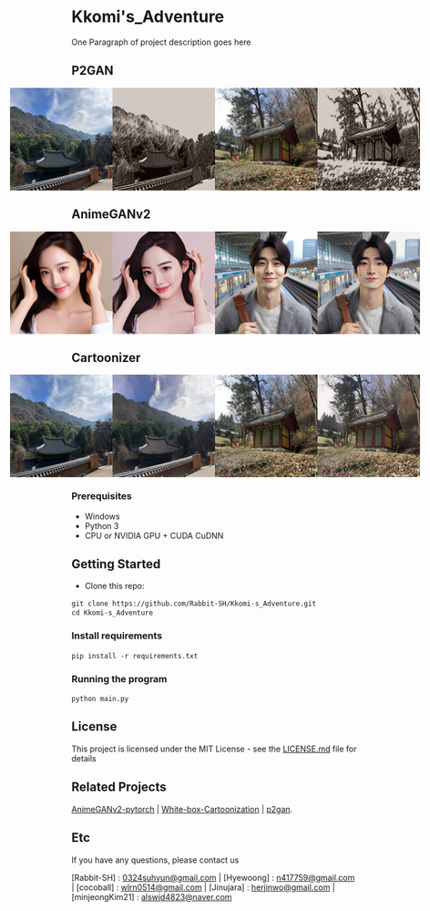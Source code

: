 # Kkomi's_Adventure

One Paragraph of project description goes here

## P2GAN
<div style="display: flex; justify-content: center;">
    <img src="images/P2GAN/example1_origin.jpg" alt="P2GAN_example1_origin" width="180" height="180" />
    <img src="images/P2GAN/example1.jpg" alt="P2GAN_example1" width="180" height="180" />
    <img src="images/P2GAN/example2_origin.jpg" alt="P2GAN_example2_origin" width="180" height="180" />
    <img src="images/P2GAN/example2.jpg" alt="P2GAN_example2"width="180" height="180" />
</div>

## AnimeGANv2
<div style="display: flex; justify-content: center;">
    <img src="images/AnimeGANv2/woman2_origin.jpg" alt="Animeganv2_woman2" width="180" height="180" />
    <img src="images/AnimeGANv2/woman2.jpg" alt="Animeganv2_woman2"width="180" height="180" />
    <img src="images/AnimeGANv2/man2_origin.jpg" alt="Animeganv2_man2" width="180" height="180" />
    <img src="images/AnimeGANv2/man2.jpg" alt="Animeganv2_man2"width="180" height="180" />
</div>

## Cartoonizer
<div style="display: flex; justify-content: center;">
    <img src="images/Cartoonizer/example1_origin.jpg" alt="Cartoonizer_example1_origin" width="180" height="180" />
    <img src="images/Cartoonizer/example1.jpg" alt="Cartoonizer_example1" width="180" height="180" />
    <img src="images/Cartoonizer/example2_origin.jpg" alt="Cartoonizer_example2_origin" width="180" height="180" />
    <img src="images/Cartoonizer/example2.jpg" alt="Cartoonizer_example2"width="180" height="180" />
</div>


### Prerequisites

- Windows
- Python 3
- CPU or NVIDIA GPU + CUDA CuDNN

## Getting Started

- Clone this repo:
```
git clone https://github.com/Rabbit-SH/Kkomi-s_Adventure.git
cd Kkomi-s_Adventure
```
### Install requirements

    pip install -r requirements.txt

### Running the program

    python main.py
    

## License

This project is licensed under the MIT License - see the [LICENSE.md](LICENSE.md) file for details

## Related Projects
[AnimeGANv2-pytorch](https://github.com/bryandlee/animegan2-pytorch) | [White-box-Cartoonization](https://github.com/SystemErrorWang/White-box-Cartoonization) | [p2gan](https://github.com/i-evi/p2gan). 

## Etc

If you have any questions, please contact us

[Rabbit-SH] : 0324suhyun@gmail.com |
[Hyewoong] : n417759@gmail.com | 
[cocoball] : wlrn0514@gmail.com |
[Jinujara] : herjinwo@gmail.com | 
[minjeongKim21] : alswjd4823@naver.com
